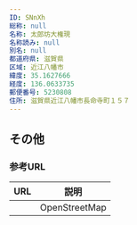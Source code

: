 ```yaml
---
ID: SNnXh
総称: null
名称: 太郎坊大権現
名称読み: null
別名: null
都道府県: 滋賀県
区域: 近江八幡市
緯度: 35.1627666
経度: 136.0633735
郵便番号: 5230808
住所: 滋賀県近江八幡市長命寺町１５７
---
```


## その他

### 参考URL

| URL | 説明          |
| --- | ------------- |
|     | OpenStreetMap |
